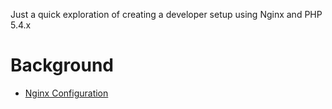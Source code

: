 
Just a quick exploration of creating a developer setup using Nginx and PHP 5.4.x

# Background

* [Nginx Configuration](http://blog.martinfjordvald.com/2010/07/nginx-primer/)


